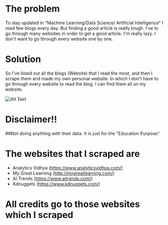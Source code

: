 # The problem
To stay updated in "Machine Learning/Data Science/ Artificial Intelligence" I read few blogs every day. 
But finding a good article is really tough. I've to go through many websites in order to get a good article.
I'm really lazy. I don't want to go through every website one by one.

# Solution
So I've listed out all the blogs (Website) that I read the most, 
and then I scrape them and made my own personal website. 
In which I don't have to go through every website to read the blog.
I can find them all on my website.

![Alt Text](https://github.com/asbaravkar/Blog-Scrap/blob/main/demo.gif)

# Disclaimer!!
##Not doing anything with their data. It is just for the "Education Purpose"

# The websites that I scraped are 
- Analytics Vidhya (https://www.analyticsvidhya.com/)
- My Great Learning (http://mygreatlearning.com/)
- AI Trends (https://www.aitrends.com/)
- Kdnuggets (https://www.kdnuggets.com/)

# All credits go to those websites which I scraped 


